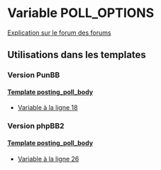 # Variable POLL_OPTIONS
[Explication sur le forum des forums](http://forum.forumactif.com/t294113-listing-des-variables#POLL_OPTIONS)

## Utilisations dans les templates

### Version PunBB

#### [Template posting_poll_body](punbb/posting_poll_body.md)
* [Variable à la ligne 18](../punbb/posting_poll_body.tpl#L18)

### Version phpBB2

#### [Template posting_poll_body](subsilver/posting_poll_body.md)
* [Variable à la ligne 26](../subsilver/posting_poll_body.tpl#L26)